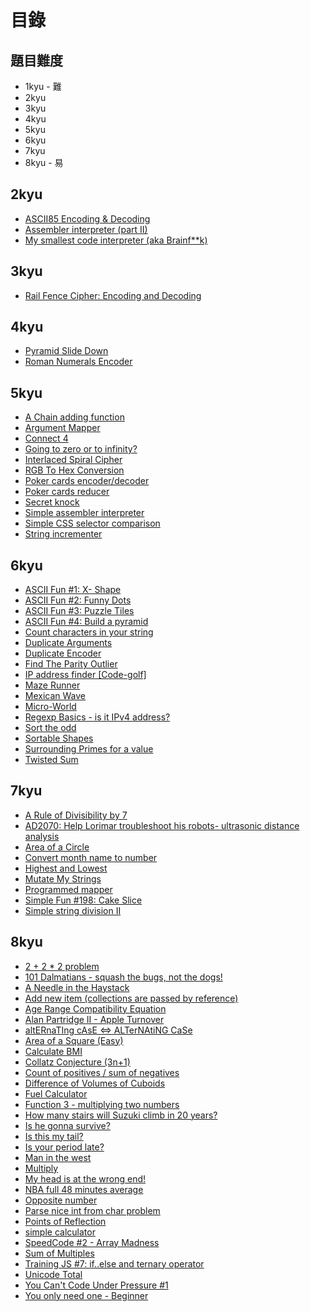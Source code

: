 # 目錄

## 題目難度

* 1kyu - 難
* 2kyu
* 3kyu
* 4kyu
* 5kyu
* 6kyu
* 7kyu
* 8kyu - 易

## 2kyu

* [ASCII85 Encoding & Decoding](https://github.com/RevansChen/online-judge/tree/master/Codewars/2kyu/ascii85-encoding-and-decoding/)
* [Assembler interpreter (part II)](https://github.com/RevansChen/online-judge/tree/master/Codewars/2kyu/assembler-interpreter-part-ii/)
* [My smallest code interpreter (aka Brainf**k)](https://github.com/RevansChen/online-judge/tree/master/Codewars/2kyu/my-smallest-code-interpreter-aka-brainf-star-star-k/)

## 3kyu

* [Rail Fence Cipher: Encoding and Decoding](https://github.com/RevansChen/online-judge/tree/master/Codewars/3kyu/rail-fence-cipher-encoding-and-decoding/)

## 4kyu

* [Pyramid Slide Down](https://github.com/RevansChen/online-judge/tree/master/Codewars/4kyu/pyramid-slide-down/)
* [Roman Numerals Encoder](https://github.com/RevansChen/online-judge/tree/master/Codewars/4kyu/roman-numerals-encoder/)

## 5kyu

* [A Chain adding function](https://github.com/RevansChen/online-judge/tree/master/Codewars/5kyu/a-chain-adding-function/)
* [Argument Mapper](https://github.com/RevansChen/online-judge/tree/master/Codewars/5kyu/argument-mapper/)
* [Connect 4](https://github.com/RevansChen/online-judge/tree/master/Codewars/5kyu/connect-4/)
* [Going to zero or to infinity?](https://github.com/RevansChen/online-judge/tree/master/Codewars/5kyu/going-to-zero-or-to-infinity/)
* [Interlaced Spiral Cipher](https://github.com/RevansChen/online-judge/tree/master/Codewars/5kyu/interlaced-spiral-cipher/)
* [RGB To Hex Conversion](https://github.com/RevansChen/online-judge/tree/master/Codewars/5kyu/rgb-to-hex-conversion/)
* [Poker cards encoder/decoder](https://github.com/RevansChen/online-judge/tree/master/Codewars/5kyu/poker-cards-encoder-slash-decoder/)
* [Poker cards reducer](https://github.com/RevansChen/online-judge/tree/master/Codewars/5kyu/poker-cards-reducer/)
* [Secret knock](https://github.com/RevansChen/online-judge/tree/master/Codewars/5kyu/secret-knock/)
* [Simple assembler interpreter](https://github.com/RevansChen/online-judge/tree/master/Codewars/5kyu/simple-assembler-interpreter/)
* [Simple CSS selector comparison](https://github.com/RevansChen/online-judge/tree/master/Codewars/5kyu/simple-css-selector-comparison/)
* [String incrementer](https://github.com/RevansChen/online-judge/tree/master/Codewars/5kyu/string-incrementer/)

## 6kyu

* [ASCII Fun #1: X- Shape](https://github.com/RevansChen/online-judge/tree/master/Codewars/6kyu/ascii-fun-number-1-x-shape/)
* [ASCII Fun #2: Funny Dots](https://github.com/RevansChen/online-judge/tree/master/Codewars/6kyu/ascii-fun-number-2-funny-dots/)
* [ASCII Fun #3: Puzzle Tiles](https://github.com/RevansChen/online-judge/tree/master/Codewars/6kyu/ascii-fun-number-3-puzzle-tiles/)
* [ASCII Fun #4: Build a pyramid](https://github.com/RevansChen/online-judge/tree/master/Codewars/6kyu/ascii-fun-number-4-build-a-pyramid/)
* [Count characters in your string](https://github.com/RevansChen/online-judge/tree/master/Codewars/6kyu/count-characters-in-your-string/)
* [Duplicate Arguments](https://github.com/RevansChen/online-judge/tree/master/Codewars/6kyu/duplicate-arguments/)
* [Duplicate Encoder](https://github.com/RevansChen/online-judge/tree/master/Codewars/6kyu/duplicate-encoder/)
* [Find The Parity Outlier](https://github.com/RevansChen/online-judge/tree/master/Codewars/6kyu/find-the-parity-outlier/)
* [IP address finder [Code-golf]](https://github.com/RevansChen/online-judge/tree/master/Codewars/6kyu/ip-address-finder-code-golf/)
* [Maze Runner](https://github.com/RevansChen/online-judge/tree/master/Codewars/6kyu/maze-runner/)
* [Mexican Wave](https://github.com/RevansChen/online-judge/tree/master/Codewars/6kyu/mexican-wave/)
* [Micro-World](https://github.com/RevansChen/online-judge/tree/master/Codewars/6kyu/micro-world/)
* [Regexp Basics - is it IPv4 address?](https://github.com/RevansChen/online-judge/tree/master/Codewars/6kyu/regexp-basics-is-it-ipv4-address/)
* [Sort the odd](https://github.com/RevansChen/online-judge/tree/master/Codewars/6kyu/sort-the-odd/)
* [Sortable Shapes](https://github.com/RevansChen/online-judge/tree/master/Codewars/6kyu/sortable-shapes/)
* [Surrounding Primes for a value](https://github.com/RevansChen/online-judge/tree/master/Codewars/6kyu/surrounding-primes-for-a-value/)
* [Twisted Sum](https://github.com/RevansChen/online-judge/tree/master/Codewars/6kyu/twisted-sum/)

## 7kyu

* [A Rule of Divisibility by 7](https://github.com/RevansChen/online-judge/tree/master/Codewars/7kyu/a-rule-of-divisibility-by-7/)
* [AD2070: Help Lorimar troubleshoot his robots- ultrasonic distance analysis](https://github.com/RevansChen/online-judge/tree/master/Codewars/7kyu/ad2070-help-lorimar-troubleshoot-his-robots-ultrasonic-distance-analysis/)
* [Area of a Circle](https://github.com/RevansChen/online-judge/tree/master/Codewars/7kyu/area-of-a-circle/)
* [Convert month name to number](https://github.com/RevansChen/online-judge/tree/master/Codewars/7kyu/convert-month-name-to-number/)
* [Highest and Lowest](https://github.com/RevansChen/online-judge/tree/master/Codewars/7kyu/highest-and-lowest/)
* [Mutate My Strings](https://github.com/RevansChen/online-judge/tree/master/Codewars/7kyu/mutate-my-strings/)
* [Programmed mapper](https://github.com/RevansChen/online-judge/tree/master/Codewars/7kyu/programmed-mapper/)
* [Simple Fun #198: Cake Slice](https://github.com/RevansChen/online-judge/tree/master/Codewars/7kyu/simple-fun-number-198-cake-slice/)
* [Simple string division II](https://github.com/RevansChen/online-judge/tree/master/Codewars/7kyu/simple-string-division-ii/)

## 8kyu

* [2 + 2 * 2 problem](https://github.com/RevansChen/online-judge/tree/master/Codewars/8kyu/2-plus-2-star-2-problem/)
* [101 Dalmatians - squash the bugs, not the dogs!](https://github.com/RevansChen/online-judge/tree/master/Codewars/8kyu/101-dalmatians-squash-the-bugs-not-the-dogs/)
* [A Needle in the Haystack](https://github.com/RevansChen/online-judge/tree/master/Codewars/8kyu/a-needle-in-the-haystack/)
* [Add new item (collections are passed by reference)](https://github.com/RevansChen/online-judge/tree/master/Codewars/8kyu/add-new-item-collections-are-passed-by-reference/)
* [Age Range Compatibility Equation](https://github.com/RevansChen/online-judge/tree/master/Codewars/8kyu/age-range-compatibility-equation/)
* [Alan Partridge II - Apple Turnover](https://github.com/RevansChen/online-judge/tree/master/Codewars/8kyu/alan-partridge-ii-apple-turnover/)
* [altERnaTIng cAsE <=> ALTerNAtiNG CaSe](https://github.com/RevansChen/online-judge/tree/master/Codewars/8kyu/alternating-case-%3C-equals-%3E-alternating-case/)
* [Area of a Square (Easy)](https://github.com/RevansChen/online-judge/tree/master/Codewars/8kyu/area-of-a-square-easy/)
* [Calculate BMI](https://github.com/RevansChen/online-judge/tree/master/Codewars/8kyu/calculate-bmi/)
* [Collatz Conjecture (3n+1)](https://github.com/RevansChen/online-judge/tree/master/Codewars/8kyu/collatz-conjecture-3n-plus-1/)
* [Count of positives / sum of negatives](https://github.com/RevansChen/online-judge/tree/master/Codewars/8kyu/count-of-positives-slash-sum-of-negatives/)
* [Difference of Volumes of Cuboids](https://github.com/RevansChen/online-judge/tree/master/Codewars/8kyu/difference-of-volumes-of-cuboids/)
* [Fuel Calculator](https://github.com/RevansChen/online-judge/tree/master/Codewars/8kyu/fuel-calculator/)
* [Function 3 - multiplying two numbers](https://github.com/RevansChen/online-judge/tree/master/Codewars/8kyu/function-3-multiplying-two-numbers/)
* [How many stairs will Suzuki climb in 20 years?](https://github.com/RevansChen/online-judge/tree/master/Codewars/8kyu/how-many-stairs-will-suzuki-climb-in-20-years/)
* [Is he gonna survive?](https://github.com/RevansChen/online-judge/tree/master/Codewars/8kyu/is-he-gonna-survive/)
* [Is this my tail?](https://github.com/RevansChen/online-judge/tree/master/Codewars/8kyu/is-this-my-tail/)
* [Is your period late?](https://github.com/RevansChen/online-judge/tree/master/Codewars/8kyu/is-your-period-late/)
* [Man in the west](https://github.com/RevansChen/online-judge/tree/master/Codewars/8kyu/man-in-the-west/)
* [Multiply](https://github.com/RevansChen/online-judge/tree/master/Codewars/8kyu/multiply/)
* [My head is at the wrong end!](https://github.com/RevansChen/online-judge/tree/master/Codewars/8kyu/my-head-is-at-the-wrong-end/)
* [NBA full 48 minutes average](https://github.com/RevansChen/online-judge/tree/master/Codewars/8kyu/nba-full-48-minutes-average/)
* [Opposite number](https://github.com/RevansChen/online-judge/tree/master/Codewars/8kyu/opposite-number/)
* [Parse nice int from char problem](https://github.com/RevansChen/online-judge/tree/master/Codewars/8kyu/parse-nice-int-from-char-problem/)
* [Points of Reflection](https://github.com/RevansChen/online-judge/tree/master/Codewars/8kyu/points-of-reflection/)
* [simple calculator](https://github.com/RevansChen/online-judge/tree/master/Codewars/8kyu/simple-calculator/)
* [SpeedCode #2 - Array Madness](https://github.com/RevansChen/online-judge/tree/master/Codewars/8kyu/speedcode-number-2-array-madness/)
* [Sum of Multiples](https://github.com/RevansChen/online-judge/tree/master/Codewars/8kyu/sum-of-multiples/)
* [Training JS #7: if..else and ternary operator](https://github.com/RevansChen/online-judge/tree/master/Codewars/8kyu/training-js-number-7-if-dot-else-and-ternary-operator)
* [Unicode Total](https://github.com/RevansChen/online-judge/tree/master/Codewars/8kyu/unicode-total/)
* [You Can't Code Under Pressure #1](https://github.com/RevansChen/online-judge/tree/master/Codewars/8kyu/you-cant-code-under-pressure-number-1/)
* [You only need one - Beginner](https://github.com/RevansChen/online-judge/tree/master/Codewars/8kyu/you-only-need-one-beginner/)
